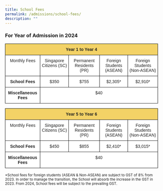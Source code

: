 ```yaml
---
title: School Fees
permalink: /admissions/school-fees/
description: ""
---
```

### For Year of Admission in 2024

<style type="text/css">
.tg  {border-collapse:collapse;border-spacing:0;}
.tg td{border-color:black;border-style:solid;border-width:1px;font-family:Arial, sans-serif;font-size:14px;
  overflow:hidden;padding:10px 5px;word-break:normal;}
.tg th{border-color:black;border-style:solid;border-width:1px;font-family:Arial, sans-serif;font-size:14px;
  font-weight:normal;overflow:hidden;padding:10px 5px;word-break:normal;}
.tg .tg-pqb8{background-color:#F3D266;color:#222;font-weight:bold;text-align:center;vertical-align:top}
.tg .tg-lygy{background-color:#FFF;color:#222;text-align:center;vertical-align:top}
.tg .tg-4ufn{background-color:#FFF;color:#222;font-weight:bold;text-align:center;vertical-align:top}
</style>
<table class="tg">
<thead>
  <tr>
    <th colspan="5" class="tg-pqb8"><span style="font-weight:bold;background-color:#F3D266">Year 1 to Year 4</span></th>
  </tr>
</thead>
<tbody>
  <tr>
    <td class="tg-lygy">Monthly Fees</td>
    <td class="tg-lygy">Singapore Citizens (SC)</td>
    <td class="tg-lygy">Permanent Residents (PR)</td>
    <td class="tg-lygy">Foreign Students (ASEAN)</td>
    <td class="tg-lygy">Foreign Students (Non-ASEAN)</td>
  </tr>
  <tr>
    <td class="tg-4ufn"><span style="font-weight:700">School Fees</span></td>
    <td class="tg-lygy">$350</td>
    <td class="tg-lygy">$755</td>
    <td class="tg-lygy">$2,305*</td>
    <td class="tg-lygy">$2,910*</td>
  </tr>
  <tr>
    <td class="tg-4ufn"><span style="font-weight:700">Miscellaneous Fees</span></td>
    <td colspan="4" class="tg-lygy">$40</td>
  </tr>
</tbody>
</table>

<style type="text/css">
.tg  {border-collapse:collapse;border-spacing:0;}
.tg td{border-color:black;border-style:solid;border-width:1px;font-family:Arial, sans-serif;font-size:14px;
  overflow:hidden;padding:10px 5px;word-break:normal;}
.tg th{border-color:black;border-style:solid;border-width:1px;font-family:Arial, sans-serif;font-size:14px;
  font-weight:normal;overflow:hidden;padding:10px 5px;word-break:normal;}
.tg .tg-pqb8{background-color:#F3D266;color:#222;font-weight:bold;text-align:center;vertical-align:top}
.tg .tg-lygy{background-color:#FFF;color:#222;text-align:center;vertical-align:top}
.tg .tg-4ufn{background-color:#FFF;color:#222;font-weight:bold;text-align:center;vertical-align:top}
</style>
<table class="tg">
<thead>
  <tr>
    <th colspan="5" class="tg-pqb8"><span style="font-weight:bold;background-color:#F3D266">Year 5 to Year 6</span></th>
  </tr>
</thead>
<tbody>
  <tr>
    <td class="tg-lygy">Monthly Fees</td>
    <td class="tg-lygy">Singapore Citizens (SC)</td>
    <td class="tg-lygy">Permanent Residents (PR)</td>
    <td class="tg-lygy">Foreign Students (ASEAN)</td>
    <td class="tg-lygy">Foreign Students (Non-ASEAN)</td>
  </tr>
  <tr>
    <td class="tg-4ufn"><span style="font-weight:700">School Fees</span></td>
    <td class="tg-lygy">$450</td>
    <td class="tg-lygy">$855</td>
    <td class="tg-lygy">$2,410*</td>
    <td class="tg-lygy">$3,015*</td>
  </tr>
  <tr>
    <td class="tg-4ufn"><span style="font-weight:700">Miscellaneous Fees</span></td>
    <td colspan="4" class="tg-lygy">$40</td>
  </tr>
</tbody>
</table>

<small>*School fees for foreign students (ASEAN &amp; Non-ASEAN) are subject to GST of 8% from 2023. In order to manage the transition, the School will absorb the increase in the GST in 2023. From 2024, School fees will be subject to the prevailing GST.</small>